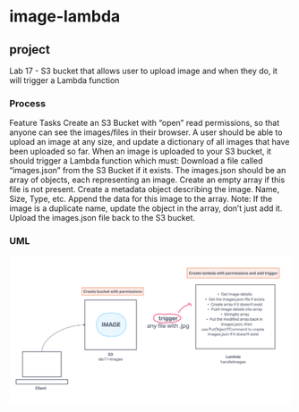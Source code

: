# image-lambda

## project

Lab 17 - S3 bucket that allows user to upload image and when they do, it will trigger a Lambda function

### Process

Feature Tasks
Create an S3 Bucket with “open” read permissions, so that anyone can see the images/files in their browser.
A user should be able to upload an image at any size, and update a dictionary of all images that have been uploaded so far.
When an image is uploaded to your S3 bucket, it should trigger a Lambda function which must:
Download a file called “images.json” from the S3 Bucket if it exists.
The images.json should be an array of objects, each representing an image. Create an empty array if this file is not present.
Create a metadata object describing the image.
Name, Size, Type, etc.
Append the data for this image to the array.
Note: If the image is a duplicate name, update the object in the array, don’t just add it.
Upload the images.json file back to the S3 bucket.

### UML

![lab 17 - lambda and s3](./assets/lab17-UML.png)

